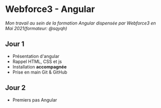 # Webforce3 - Angular

*Mon travail au sein de la formation Angular dispensée par Webforce3 en Mai 2021(formateur: @sqyqh)*

## Jour 1
- Présentation d'angular
- Rappel HTML, CSS et js
- Installation **accompagnée**
- Prise en main Git & GitHub

## Jour 2
- Premiers pas Angular